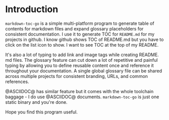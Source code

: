 # Introduction
`markdown-toc-go` is a simple multi-platform program to generate table of 
contents for markdown files and expand glossary placeholders for 
consistent documentation.  I use it to generate TOC for `README.md` for my 
projects in github.  I know github shows TOC of README.md but you 
have to click on the list icon to show. I want to see TOC at the top of my 
README.

It's also a lot of typing to add link and image tags while creating README.
md files. The glossary feature can cut down a lot of repetitive and 
painful typing by allowing you to define reusable content once and 
reference it throughout your documentation.  A single global glossary file 
can be shared across multiple projects for consistent branding, URLs, and 
common references.

@ASCIIDOC@ has similar feature but it comes with the whole toolchain baggage -
I do use @ASCIIDOC@ documents.  `markdown-toc-go` is just one 
static binary and you're done.

Hope you find this program useful.
